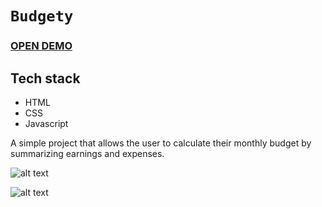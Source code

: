 # `Budgety`

### [OPEN DEMO]()

## Tech stack
- HTML
- CSS
- Javascript

A simple project that allows the user to calculate their monthly budget by summarizing earnings and expenses. 


![alt text](https://github.com/nerooc/budgety/blob/master/budgety_preview_1.png)





![alt text](https://github.com/nerooc/budgety/blob/master/budgety_preview_2.png)
